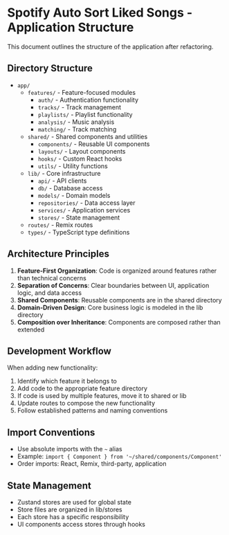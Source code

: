 # Spotify Auto Sort Liked Songs - Application Structure

This document outlines the structure of the application after refactoring.

## Directory Structure

- `app/`
  - `features/` - Feature-focused modules
    - `auth/` - Authentication functionality
    - `tracks/` - Track management
    - `playlists/` - Playlist functionality
    - `analysis/` - Music analysis
    - `matching/` - Track matching
  - `shared/` - Shared components and utilities
    - `components/` - Reusable UI components
    - `layouts/` - Layout components
    - `hooks/` - Custom React hooks
    - `utils/` - Utility functions
  - `lib/` - Core infrastructure
    - `api/` - API clients
    - `db/` - Database access
    - `models/` - Domain models
    - `repositories/` - Data access layer
    - `services/` - Application services
    - `stores/` - State management
  - `routes/` - Remix routes
  - `types/` - TypeScript type definitions

## Architecture Principles

1. **Feature-First Organization**: Code is organized around features rather than technical concerns
2. **Separation of Concerns**: Clear boundaries between UI, application logic, and data access
3. **Shared Components**: Reusable components are in the shared directory
4. **Domain-Driven Design**: Core business logic is modeled in the lib directory
5. **Composition over Inheritance**: Components are composed rather than extended

## Development Workflow

When adding new functionality:

1. Identify which feature it belongs to
2. Add code to the appropriate feature directory
3. If code is used by multiple features, move it to shared or lib
4. Update routes to compose the new functionality
5. Follow established patterns and naming conventions

## Import Conventions

- Use absolute imports with the `~` alias
- Example: `import { Component } from '~/shared/components/Component'`
- Order imports: React, Remix, third-party, application

## State Management

- Zustand stores are used for global state
- Store files are organized in lib/stores
- Each store has a specific responsibility
- UI components access stores through hooks
